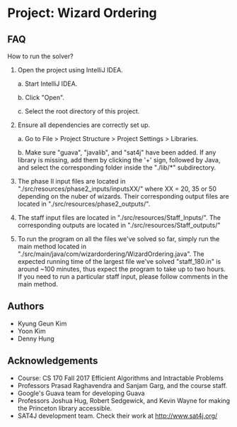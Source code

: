 # Project: Wizard Ordering

## FAQ

How to run the solver?

1. Open the project using IntelliJ IDEA.

    a. Start IntelliJ IDEA.

    b. Click "Open".

    c. Select the root directory of this project.

2. Ensure all dependencies are correctly set up.

    a. Go to File > Project Structure > Project Settings > Libraries.

    b. Make sure "guava", "javalib", and "sat4j" have been added. If any library is missing, add them by clicking the '+' sign, followed by Java, and select the corresponding folder inside the "./lib/*" subdirectory.

3. The phase II input files are located in "./src/resources/phase2_inputs/inputsXX/" where XX = 20, 35 or 50 depending on the nuber of wizards.
Their corresponding output files are located in "./src/resources/phase2_outputs/".

4. The staff input files are located in "./src/resources/Staff_Inputs/". The corresponding outputs are located in "./src/resources/Staff_outputs/"

5. To run the program on all the files we've solved so far, simply run the main method located in "./src/main/java/com/wizardordering/WizardOrdering.java".
The expected running time of the largest file we've solved "staff_180.in" is around ~100 minutes, thus expect the program to take up to two hours.
If you need to run a particular staff input, please follow comments in the main method.

## Authors
* Kyung Geun Kim
* Yoon Kim
* Denny Hung

## Acknowledgements
* Course: CS 170 Fall 2017 Efficient Algorithms and Intractable Problems
* Professors Prasad Raghavendra and Sanjam Garg, and the course staff.
* Google's Guava team for developing Guava
* Professors Joshua Hug, Robert Sedgewick, and Kevin Wayne for making the Princeton library accessible.
* SAT4J development team. Check their work at http://www.sat4j.org/